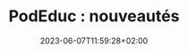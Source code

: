 ---
title: "PodEduc : nouveautés"
date: 2023-06-07T11:59:28+02:00
draft: false
urlvideo: https://podeduc.apps.education.fr/tutoriels-pod-educ/video/0128-le-nouvel-enregistreur/

icone: "bi bi-info-circle"
---